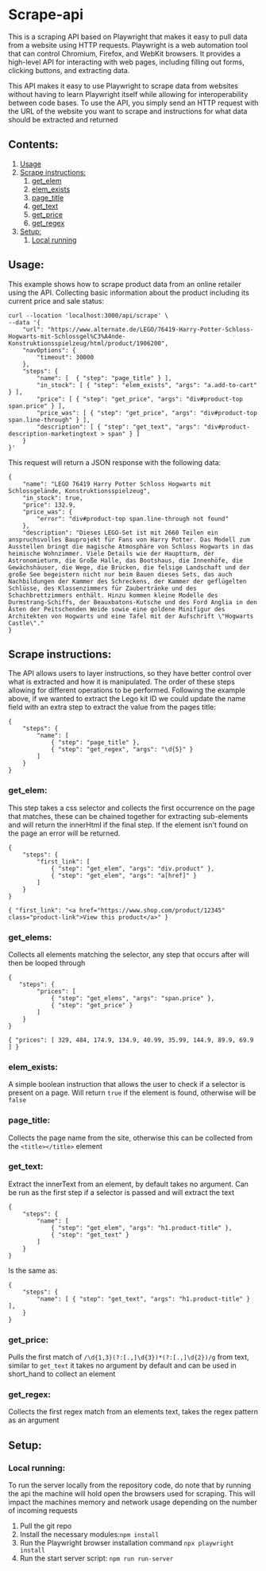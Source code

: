 # Scrape-api

This is a scraping API based on Playwright that makes it easy to pull data from a website using HTTP requests. Playwright is a web automation tool that can control Chromium, Firefox, and WebKit browsers. It provides a high-level API for interacting with web pages, including filling out forms, clicking buttons, and extracting data.

This API makes it easy to use Playwright to scrape data from websites without having to learn Playwright itself while allowing for interoperability between code bases. To use the API, you simply send an HTTP request with the URL of the website you want to scrape and instructions for what data should be extracted and returned

## Contents:
1. [Usage](#usage)
2. [Scrape instructions:](#scrape-instructions)
   1. [get_elem](#getelem)
   2. [elem_exists](#elemexists)
   3. [page_title](#pagetitle)
   4. [get_text](#gettext)
   5. [get_price](#getprice)
   6. [get_regex](#getregex)
3. [Setup:](#local-running)
   1. [Local running](#local-running)

## Usage:
This example shows how to scrape product data from an online retailer using the API. Collecting basic information about the product including its current price and sale status:
````
curl --location 'localhost:3000/api/scrape' \
--data '{
    "url": "https://www.alternate.de/LEGO/76419-Harry-Potter-Schloss-Hogwarts-mit-Schlossgel%C3%A4nde-Konstruktionsspielzeug/html/product/1906200",
    "navOptions": {
        "timeout": 30000
    },
    "steps": {
        "name": [  { "step": "page_title" } ],
        "in_stock": [ { "step": "elem_exists", "args": "a.add-to-cart" } ],
        "price": [ { "step": "get_price", "args": "div#product-top span.price" } ],
        "price_was": [ { "step": "get_price", "args": "div#product-top span.line-through" } ],
        "description": [ { "step": "get_text", "args": "div#product-description-marketingtext > span" } ]
    }
}'
````
This request will return a JSON response with the following data:
````
{
    "name": "LEGO 76419 Harry Potter Schloss Hogwarts mit Schlossgelände, Konstruktionsspielzeug",
    "in_stock": true,
    "price": 132.9,
    "price_was": {
        "error": "div#product-top span.line-through not found"
    },
    "description": "Dieses LEGO-Set ist mit 2660 Teilen ein anspruchsvolles Bauprojekt für Fans von Harry Potter. Das Modell zum Ausstellen bringt die magische Atmosphäre von Schloss Hogwarts in das heimische Wohnzimmer. Viele Details wie der Hauptturm, der Astronomieturm, die Große Halle, das Bootshaus, die Innenhöfe, die Gewächshäuser, die Wege, die Brücken, die felsige Landschaft und der große See begeistern nicht nur beim Bauen dieses Sets, das auch Nachbildungen der Kammer des Schreckens, der Kammer der geflügelten Schlüsse, des Klassenzimmers für Zaubertränke und des Schachbrettzimmers enthält. Hinzu kommen kleine Modelle des Durmstrang-Schiffs, der Beauxbatons-Kutsche und des Ford Anglia in den Ästen der Peitschenden Weide sowie eine goldene Minifigur des Architekten von Hogwarts und eine Tafel mit der Aufschrift \"Hogwarts Castle\"."
}
````

## Scrape instructions:
The API allows users to layer instructions, so they have better control over what is extracted and how it is manipulated. The order of these steps allowing for different operations to be performed. Following the example above, if we wanted to extract the Lego kit ID we could update the name field with an extra step to extract the value from the pages title:
````
{
    "steps": {
        "name": [
            { "step": "page_title" },
            { "step": "get_regex", "args": "\d{5}" }
        ]
    }
}
````

### get_elem:
This step takes a css selector and collects the first occurrence on the page that matches, these can be chained together for extracting sub-elements and will return the innerHtml if the final step. If the element isn't found on the page an error will be returned.
````
{
    "steps": {
        "first_link": [
            { "step": "get_elem", "args": "div.product" },
            { "step": "get_elem", "args": "a[href]" }
        ]
    }
}
````
````
{ "first_link": "<a href="https://www.shop.com/product/12345" class="product-link">View this product</a>" }
````

### get_elems:
Collects all elements matching the selector, any step that occurs after will then be looped through
````
{
   "steps": {
        "prices": [
            { "step": "get_elems", "args": "span.price" },
            { "step": "get_price" }
        ]
    }
}
````
````
{ "prices": [ 329, 484, 174.9, 134.9, 40.99, 35.99, 144.9, 89.9, 69.9 ] }
````

### elem_exists:
A simple boolean instruction that allows the user to check if a selector is present on a page. Will return `true` if the element is found, otherwise will be `false`

### page_title:
Collects the page name from the site, otherwise this can be collected from the `<title></title>` element

### get_text:
Extract the innerText from an element, by default takes no argument. Can be run as the first step if a selector is passed and will extract the text
````
{
    "steps": {
        "name": [
            { "step": "get_elem", "args": "h1.product-title" },
            { "step": "get_text" }
        ]
    }
}
````
Is the same as:
````
{
    "steps": {
        "name": [ { "step": "get_text", "args": "h1.product-title" } ],
    }
}
````

### get_price:
Pulls the first match of `/\d{1,3}(?:[.,]\d{3})*(?:[.,]\d{2})/g` from text, similar to `get_text` it takes no argument by default and can be used in short_hand to collect an element

### get_regex:
Collects the first regex match from an elements text, takes the regex pattern as an argument


## Setup:
### Local running:
To run the server locally from the repository code, do note that by running the api the machine will hold open the browsers used for scraping. This will impact the machines memory and network usage depending on the number of incoming requests
1. Pull the git repo
2. Install the necessary modules:`npm install`
3. Run the Playwright browser installation command `npx playwright install`
4. Run the start server script: `npm run run-server`

